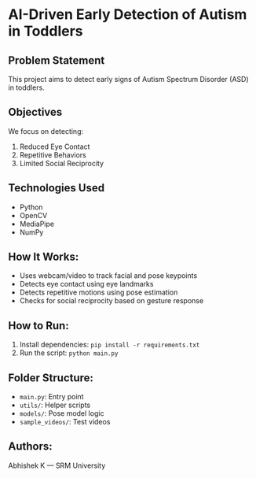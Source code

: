 # AI-Driven Early Detection of Autism in Toddlers

## Problem Statement
This project aims to detect early signs of Autism Spectrum Disorder (ASD) in toddlers.

##  Objectives
We focus on detecting:
1. Reduced Eye Contact
2. Repetitive Behaviors
3. Limited Social Reciprocity

## Technologies Used
- Python
- OpenCV
- MediaPipe
- NumPy

## How It Works:
- Uses webcam/video to track facial and pose keypoints
- Detects eye contact using eye landmarks
- Detects repetitive motions using pose estimation
- Checks for social reciprocity based on gesture response

## How to Run:
1. Install dependencies: `pip install -r requirements.txt`
2. Run the script: `python main.py`

## Folder Structure:
- `main.py`: Entry point
- `utils/`: Helper scripts
- `models/`: Pose model logic
- `sample_videos/`: Test videos

## Authors:
Abhishek K — SRM University
